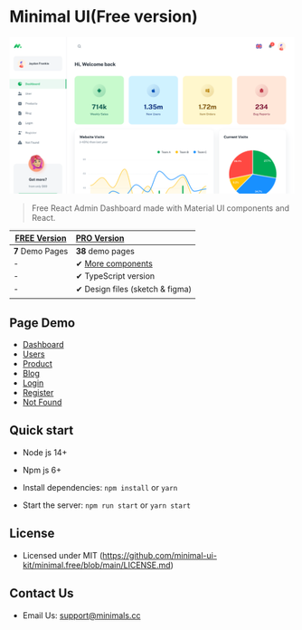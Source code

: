 # Minimal UI(Free version)

![title](public/static/preview.png)

> Free React Admin Dashboard made with Material UI components and React.

| [FREE Version](https://minimal-kit-react.vercel.app/) | [PRO Version](https://material-ui.com/store/items/minimal-dashboard/) |
| ----------------------------------------------------- | :-------------------------------------------------------------------- |
| **7** Demo Pages                                      | **38** demo pages                                                     |
| -                                                     | ✔ [More components](https://minimals.cc/components)                   |
| -                                                     | ✔ TypeScript version                                                  |
| -                                                     | ✔ Design files (sketch & figma)                                       |
|                                                       |                                                                       |

## Page Demo

- [Dashboard](https://minimal-kit-react.vercel.app/dashboard/app)
- [Users](https://minimal-kit-react.vercel.app/dashboard/user)
- [Product](https://minimal-kit-react.vercel.app/dashboard/products)
- [Blog](https://minimal-kit-react.vercel.app/dashboard/blog)
- [Login](https://minimal-kit-react.vercel.app/login)
- [Register](https://minimal-kit-react.vercel.app/register)
- [Not Found](https://minimal-kit-react.vercel.app/404)

## Quick start

- Node js 14+

- Npm js 6+

- Install dependencies: `npm install` or `yarn`

- Start the server: `npm run start` or `yarn start`

## License

- Licensed under MIT (https://github.com/minimal-ui-kit/minimal.free/blob/main/LICENSE.md)

## Contact Us

- Email Us: support@minimals.cc
